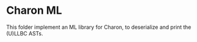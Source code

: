 # Charon ML

This folder implement an ML library for Charon, to deserialize and print the
(U)LLBC ASTs.
